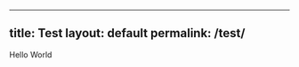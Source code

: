 <!-- ---
title: Articles
layout: default
permalink: /article/
---

# 📰 All Articles

{% for post in site.posts %}
- [{{ post.title }}]({{ post.url }})  
  _{{ post.date | date: "%B %d, %Y" }}_
{% endfor %} -->
---
title: Test
layout: default
permalink: /test/
---

Hello World
